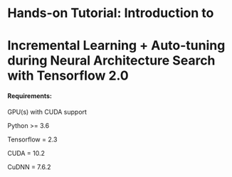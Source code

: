 # Hands-on Tutorial: Introduction to

# Incremental Learning + Auto-tuning during Neural Architecture Search with Tensorflow 2.0

#### Requirements:

GPU(s) with CUDA support

Python >= 3.6

Tensorflow = 2.3

CUDA = 10.2

CuDNN = 7.6.2
